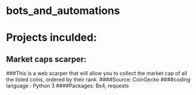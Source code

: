 # bots_and_automations

# Projects inculded:

## Market caps scarper:
###This is a web scarper that will allow you to collect the market cap of all the listed coins, ordered by their rank.
####Source: CoinGecko
####coding language : Python 3
####Packages: Bs4, requests
